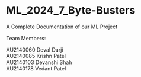 # ML_2024_7_Byte-Busters
A Complete Documentation of our ML Project

Team Members:

AU2140060 Deval Darji \
AU2140085 Krishn Patel \
AU2140103 Devanshi Shah \
AU2140178 Vedant Patel
